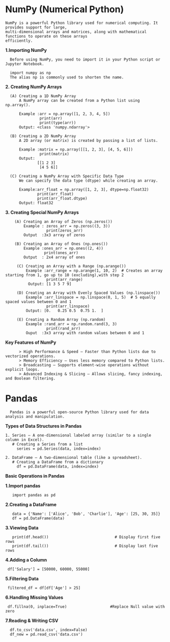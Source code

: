 # NumPy (Numerical Python)

    NumPy is a powerful Python library used for numerical computing. It provides support for large, 
    multi-dimensional arrays and matrices, along with mathematical functions to operate on these arrays 
    efficiently.

  **1.Importing NumPy**
      
      Before using NumPy, you need to import it in your Python script or Jupyter Notebook.

      import numpy as np
      The alias np is commonly used to shorten the name.

  **2. Creating NumPy Arrays**
 
      (A) Creating a 1D NumPy Array
          A NumPy array can be created from a Python list using np.array().   
            
          Example :arr = np.array([1, 2, 3, 4, 5])
                   print(arr)
                   print(type(arr))                               
          Output: <class 'numpy.ndarray'>
      
      (B) Creating a 2D NumPy Array
          A 2D array (or matrix) is created by passing a list of lists.
   
          Example :matrix = np.array([[1, 2, 3], [4, 5, 6]])
                   print(matrix)
          Output:
                  [[1 2 3]
                   [4 5 6]]

      (C) Creating a NumPy Array with Specific Data Type
          We can specify the data type (dtype) while creating an array.
          
          Example:arr_float = np.array([1, 2, 3], dtype=np.float32)
                  print(arr_float)  
                  print(arr_float.dtype)  
          Output: float32

  **3. Creating Special NumPy Arrays**
  
        (A) Creating an Array of Zeros (np.zeros())
            Example : zeros_arr = np.zeros((3, 3))  
                      print(zeros_arr)
            Output  :3x3 array of zeros
            
        (B) Creating an Array of Ones (np.ones())
            Example :ones_arr = np.ones((2, 4))  
                     print(ones_arr)
            Output  : 2x4 array of ones
            
         (C) Creating an Array with a Range (np.arange())
             Example :arr_range = np.arange(1, 10, 2)  # Creates an array starting from 1, go up to 10 (excluding),with step 2
                      print(arr_range)  
              Output: [1 3 5 7 9]
                      
         (D) Creating an Array with Evenly Spaced Values (np.linspace())
             Example :arr_linspace = np.linspace(0, 1, 5)  # 5 equally spaced values between 0 and 1
                      print(arr_linspace)  
             Output: [0.   0.25 0.5  0.75 1.  ]
             
         (E) Creating a Random Array (np.random)
             Example :rand_arr = np.random.rand(3, 3)  
                      print(rand_arr)
             Ouput  :3x3 array with random values between 0 and 1

  **Key Features of NumPy**
  
          > High Performance & Speed – Faster than Python lists due to vectorized operations.
          > Memory Efficiency – Uses less memory compared to Python lists.
          > Broadcasting – Supports element-wise operations without explicit loops.
          > Advanced Indexing & Slicing – Allows slicing, fancy indexing, and Boolean filtering.


# Pandas

      Pandas is a powerful open-source Python library used for data analysis and manipulation. 

  **Types of Data Structures in Pandas**
    
    1. Series – A one-dimensional labeled array (similar to a single column in Excel).
       # Creating a Series from a list
         series = pd.Series(data, index=index)
         
    2. DataFrame – A two-dimensional table (like a spreadsheet).
       # Creating a DataFrame from a dictionary
         df = pd.DataFrame(data, index=index)

**Basic Operations in Pandas**

   **1.Import pandas**
   
       import pandas as pd

   **2.Creating a DataFrame**
   
       data = {'Name': ['Alice', 'Bob', 'Charlie'], 'Age': [25, 30, 35]}
       df = pd.DataFrame(data)

   **3.Viewing Data**
   
       print(df.head())                             # Display first five rows
       print(df.tail())                             # Display last five rows
       
   **4.Adding a Column**
   
     df['Salary'] = [50000, 60000, 55000]

   **5.Filtering Data**
   
     filtered_df = df[df['Age'] > 25]

   **6.Handling Missing Values**
   
     df.fillna(0, inplace=True)                   #Replace Null value with zero
     
   **7.Reading & Writing CSV**
   
      df.to_csv('data.csv', index=False)
      df_new = pd.read_csv('data.csv')
